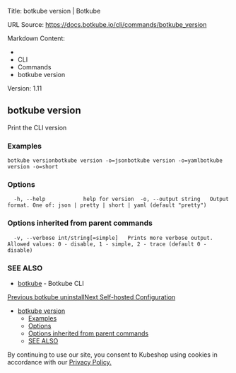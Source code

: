 Title: botkube version | Botkube

URL Source: https://docs.botkube.io/cli/commands/botkube_version

Markdown Content:
*   [](https://docs.botkube.io/)
*   CLI
*   Commands
*   botkube version

Version: 1.11

botkube version[​](#botkube-version "Direct link to botkube version")
---------------------------------------------------------------------

Print the CLI version

### Examples[​](#examples "Direct link to Examples")

    botkube versionbotkube version -o=jsonbotkube version -o=yamlbotkube version -o=short

### Options[​](#options "Direct link to Options")

      -h, --help            help for version  -o, --output string   Output format. One of: json | pretty | short | yaml (default "pretty")

### Options inherited from parent commands[​](#options-inherited-from-parent-commands "Direct link to Options inherited from parent commands")

      -v, --verbose int/string[=simple]   Prints more verbose output. Allowed values: 0 - disable, 1 - simple, 2 - trace (default 0 - disable)

### SEE ALSO[​](#see-also "Direct link to SEE ALSO")

*   [botkube](https://docs.botkube.io/cli/commands/botkube) - Botkube CLI

[Previous botkube uninstall](https://docs.botkube.io/cli/commands/botkube_uninstall)[Next Self-hosted Configuration](https://docs.botkube.io/self-hosted-configuration/)

*   [botkube version](#botkube-version)
    *   [Examples](#examples)
    *   [Options](#options)
    *   [Options inherited from parent commands](#options-inherited-from-parent-commands)
    *   [SEE ALSO](#see-also)

By continuing to use our site, you consent to Kubeshop using cookies in accordance with our [Privacy Policy.](https://botkube.io/privacy-policy)
